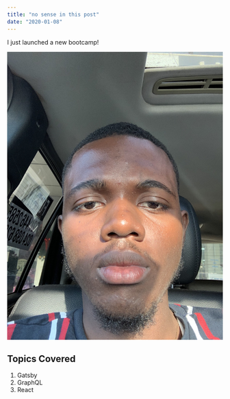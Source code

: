 ```yaml
---
title: "no sense in this post"
date: "2020-01-08"
---
```


I just launched a new bootcamp!

![Avatar](./avatar.JPG)

## Topics Covered

1. Gatsby
2. GraphQL
3. React 